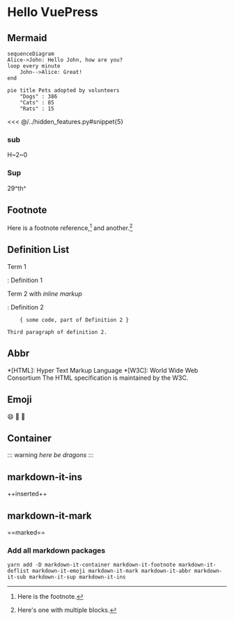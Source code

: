 # Hello VuePress

<Badge type="tip" vertical="top" text="beta+"  />
<Badge type="warning" vertical="top" text="beta+"  />
<Badge type="error" vertical="top" text="beta+"  />

## Mermaid

``` mermaid
sequenceDiagram
Alice->John: Hello John, how are you?
loop every minute
    John-->Alice: Great!
end
```

```mermaid
pie title Pets adopted by volunteers
	"Dogs" : 386
	"Cats" : 85
	"Rats" : 15
```

<<< @/../hidden_features.py#snippet{5}

### sub
H~2~0

### Sup
29^th^

## Footnote

Here is a footnote reference,[^1] and another.[^longnote]

[^1]: Here is the footnote.

[^longnote]: Here's one with multiple blocks.

## Definition List

Term 1

:   Definition 1

Term 2 with *inline markup*

:   Definition 2

        { some code, part of Definition 2 }

    Third paragraph of definition 2.

## Abbr

*[HTML]: Hyper Text Markup Language
*[W3C]:  World Wide Web Consortium
The HTML specification
is maintained by the W3C.

## Emoji

:smile: :tada: :100:


## Container

::: warning
*here be dragons*
:::

## markdown-it-ins

++inserted++

## markdown-it-mark

==marked==


### Add all markdown packages

```
yarn add -D markdown-it-container markdown-it-footnote markdown-it-deflist markdown-it-emoji markdown-it-mark markdown-it-abbr markdown-it-sub markdown-it-sup markdown-it-ins
```
